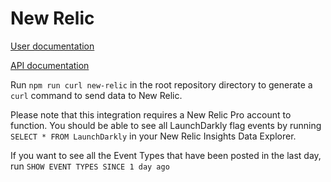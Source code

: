 # New Relic

[User documentation](https://example.com)

[API documentation](https://docs.newrelic.com/docs/insights/insights-data-sources/custom-data/introduction-event-api)

Run `npm run curl new-relic` in the root repository directory to generate a `curl` command to send data to New Relic.

Please note that this integration requires a New Relic Pro account to function.
You should be able to see all LaunchDarkly flag events by running `SELECT * FROM LaunchDarkly` in your New Relic Insights Data Explorer.

If you want to see all the Event Types that have been posted in the last day, run `SHOW EVENT TYPES SINCE 1 day ago`

